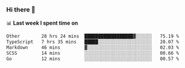 ### Hi there 👋

<!--
**DBvc/DBvc** is a ✨ _special_ ✨ repository because its `README.md` (this file) appears on your GitHub profile.

Here are some ideas to get you started:

- 🔭 I’m currently working on ...
- 🌱 I’m currently learning ...
- 👯 I’m looking to collaborate on ...
- 🤔 I’m looking for help with ...
- 💬 Ask me about ...
- 📫 How to reach me: ...
- 😄 Pronouns: ...
- ⚡ Fun fact: ...
-->

📊 **Last week I spent time on**
<!--START_SECTION:waka-->

```txt
Other        28 hrs 24 mins  ██████████████████▓░░░░░░   75.19 %
TypeScript   7 hrs 35 mins   █████░░░░░░░░░░░░░░░░░░░░   20.07 %
Markdown     46 mins         ▓░░░░░░░░░░░░░░░░░░░░░░░░   02.03 %
SCSS         14 mins         ░░░░░░░░░░░░░░░░░░░░░░░░░   00.66 %
Go           12 mins         ░░░░░░░░░░░░░░░░░░░░░░░░░   00.57 %
```

<!--END_SECTION:waka-->

